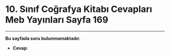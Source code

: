 # 10. Sınıf Coğrafya Kitabı Cevapları Meb Yayınları Sayfa 169

---

**Bu sayfada soru bulunmamaktadır.**

-   **Cevap**: